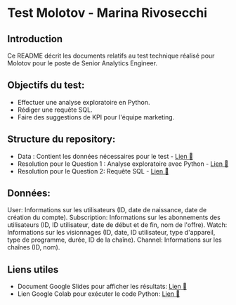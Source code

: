 # Test Molotov - Marina Rivosecchi

## Introduction
Ce README décrit les documents relatifs au test technique réalisé pour Molotov pour le poste de Senior Analytics Engineer.

## Objectifs du test:

* Effectuer une analyse exploratoire en Python.
* Rédiger une requête SQL.
* Faire des suggestions de KPI pour l'équipe marketing.

## Structure du repository:

* Data : Contient les données nécessaires pour le test - [Lien 🔗](https://github.com/marinarivosecchi/Molotov-Test-Marina-Rivosecchi/tree/main/Data)
* Resolution pour le Question 1 : Analyse exploratoire avec Python - [Lien 🔗](https://github.com/marinarivosecchi/Molotov-Test-Marina-Rivosecchi/blob/main/Question%201%3A%20Analyse%20exploratoire%20avec%20Python.ipynb)
* Resolution pour le Question 2:  Requête SQL - [Lien 🔗](https://github.com/marinarivosecchi/Molotov-Test-Marina-Rivosecchi/blob/main/Question%202%3A%20Reque%CC%82te%20SQL.sql)

## Données:

User: Informations sur les utilisateurs (ID, date de naissance, date de création du compte).
Subscription: Informations sur les abonnements des utilisateurs (ID, ID utilisateur, date de début et de fin, nom de l'offre).
Watch: Informations sur les visionnages (ID, date, ID utilisateur, type d'appareil, type de programme, durée, ID de la chaîne).
Channel: Informations sur les chaînes (ID, nom).

## Liens utiles
* Document Google Slides pour afficher les résultats: [Lien 🔗](https://docs.google.com/presentation/d/139Hr6Of78znmkjz6vTSzOfMOfIuzLdnqI37BCE_Zlag/edit?usp=sharing)
* Lien Google Colab pour exécuter le code Python: [Lien 🔗](https://colab.research.google.com/drive/1i22166VXYfs53aE4oJJ2xYmPbWFvc3UE?usp=sharing)
